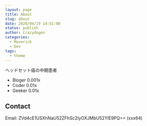 ```yaml
---
layout: page
title: About
slug: about
date: 2020/04/19 14:51:00
status: publish
author: Crazydogen
categories: 
  - Maverick
  - Dev
tags: 
  - theme
---
```

ヘッドセット癌の中期患者
- Bloger 0.001x
- Coder  0.01x
- Geeker 0.01x


## Contact

Email: ZVd4cE1USXhNaU52ZFhSc2IyOXJMbU52YlE9PQ== (xxx64)
